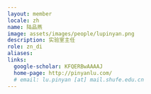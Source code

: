 ```yaml
---
layout: member
locale: zh
name: 陆品燕
image: assets/images/people/lupinyan.png
description: 实验室主任
role: zn_di
aliases:
links:
  google-scholar: KFQERBwAAAAJ
  home-page: http://pinyanlu.com/
  # email: lu.pinyan [at] mail.shufe.edu.cn
---
```

